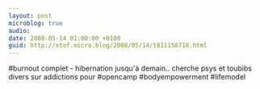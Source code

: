 ```yaml
---
layout: post
microblog: true
audio: 
date: 2008-05-14 01:00:00 +0100
guid: http://xtof.micro.blog/2008/05/14/t811156718.html
---
```

#burnout complet - hibernation jusqu'à demain.. cherche psys et toubibs divers sur addictions pour #opencamp #bodyempowerment #lifemodel

